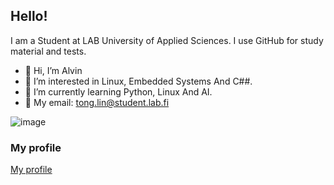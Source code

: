 ## Hello!
I am a Student at LAB University of Applied Sciences. I use GitHub for study material and tests.

- 👋 Hi, I’m Alvin
- 👀 I’m interested in Linux, Embedded Systems And C##.
- 🌱 I’m currently learning Python, Linux And AI.
- 📩 My email: tong.lin@student.lab.fi


![image](https://github.com/user-attachments/assets/44f6fc50-b640-4316-84cc-774d73ea2bfc)


### My profile
[My profile](https://github.com/ALVINLIN0508)

<!---
ALVINLIN0508/ALVINLIN0508 is a ✨ special ✨ repository because its `README.md` (this file) appears on your GitHub profile.
--->
